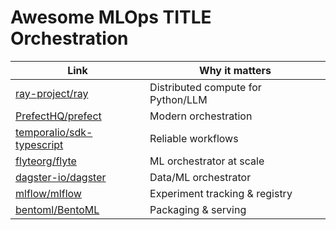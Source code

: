 # Awesome MLOps TITLE Orchestration

| Link | Why it matters |
|---|---|
| [ray-project/ray](https://github.com/ray-project/ray) | Distributed compute for Python/LLM |
| [PrefectHQ/prefect](https://github.com/PrefectHQ/prefect) | Modern orchestration |
| [temporalio/sdk-typescript](https://github.com/temporalio/sdk-typescript) | Reliable workflows |
| [flyteorg/flyte](https://github.com/flyteorg/flyte) | ML orchestrator at scale |
| [dagster-io/dagster](https://github.com/dagster-io/dagster) | Data/ML orchestrator |
| [mlflow/mlflow](https://github.com/mlflow/mlflow) | Experiment tracking & registry |
| [bentoml/BentoML](https://github.com/bentoml/BentoML) | Packaging & serving |

